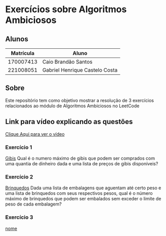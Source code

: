 # Exercícios sobre Algoritmos Ambiciosos

## Alunos

|Matrícula | Aluno |
| -- | -- |
| 170007413  | Caio Brandão Santos |
| 221008051 | Gabriel Henrique Castelo Costa |

## Sobre

Este repositório tem como objetivo mostrar a resolução de 3 exercícios relacionados ao módulo de Algoritmos Ambiciosos no LeetCode

## Link para vídeo explicando as questões

[Clique Aqui para ver o vídeo]()

### Exercício 1
[Gibis](https://moj.naquadah.com.br/new/treino/problem/?id=moj-problems.edson-1168)
Qual é o numero máximo de gibis que podem ser comprados com uma quantia de dinheiro dada e uma lista de preços de gibis disponíveis?



### Exercício 2
[Brinquedos](https://moj.naquadah.com.br/new/treino/problem/?id=moj-problems.edson-1131)
Dada uma lista de embalagens que aguentam até certo peso e uma lista de brinquedos com seus respectivos pesos, qual é o número máximo de brinquedos que podem ser embalados sem exceder o limite de peso de cada embalagem?

### Exercício 3
[nome]()

